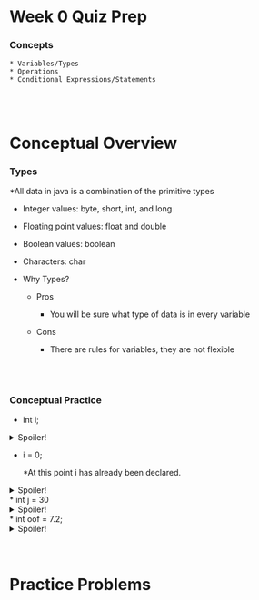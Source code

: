 # Week 0 Quiz Prep

### Concepts
    * Variables/Types
    * Operations
    * Conditional Expressions/Statements
   <br></br>

# Conceptual Overview

### Types
*All data in java is a combination of the primitive types
   * Integer values: byte, short, int, and long
   * Floating point values: float and double
   * Boolean values: boolean
   * Characters: char
   
* Why Types?
   * Pros
     * You will be sure what type of data is in every variable
   * Cons
      * There are rules for variables, they are not flexible
      
      <br></br>

### Conceptual Practice
   * int i;
   <details>
   <summary>Spoiler!</summary>
      Declaring a variable of type int with the name i.
   </details>

   * i = 0;
   
      *At this point i has already been declared.
    
   <details>
   <summary>Spoiler!</summary>
      Setting a variable of type integer equal to 0.
   </details>
   * int j = 30
   <details>
   <summary>Spoiler!</summary>
      Did you notice the missing semi-colon? The program will crash and burn.
   </details>
   * int oof = 7.2;
   <details>
   <summary>Spoiler!</summary>
      We have declared a variable of type int. However we have set it equal to 7.2. Unlike doubles an int is not capabale of having decimals. So it will be equal to 7.
   </details>
   <br></br>
   
   # Practice Problems
   
   
